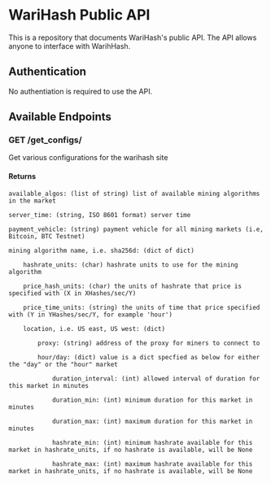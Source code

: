 # WariHash Public API 
This is a repository that documents WariHash's public API. The API allows anyone to interface with WarihHash.

## Authentication

No authentiation is required to use the API.

## Available Endpoints

### GET /get_configs/

Get various configurations for the warihash site

#### Returns

    available_algos: (list of string) list of available mining algorithms in the market

    server_time: (string, ISO 8601 format) server time

    payment_vehicle: (string) payment vehicle for all mining markets (i.e, Bitcoin, BTC Testnet)

    mining algorithm name, i.e. sha256d: (dict of dict)

        hashrate_units: (char) hashrate units to use for the mining algorithm

        price_hash_units: (char) the units of hashrate that price is specified with (X in XHashes/sec/Y)

        price_time_units: (string) the units of time that price specified with (Y in YHashes/sec/Y, for example 'hour')

        location, i.e. US east, US west: (dict)

            proxy: (string) address of the proxy for miners to connect to

            hour/day: (dict) value is a dict specfied as below for either the "day" or the "hour" market

                duration_interval: (int) allowed interval of duration for this market in minutes

                duration_min: (int) minimum duration for this market in minutes

                duration_max: (int) maximum duration for this market in minutes

                hashrate_min: (int) minimum hashrate available for this market in hashrate_units, if no hashrate is available, will be None

                hashrate_max: (int) maximum hashrate available for this market in hashrate_units, if no hashrate is available, will be None

